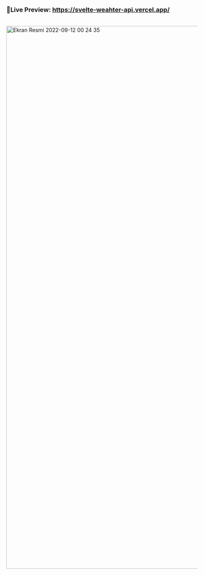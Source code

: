 ### 👀Live Preview: https://svelte-weahter-api.vercel.app/

<br>



<img width="1430" alt="Ekran Resmi 2022-09-12 00 24 35" src="https://user-images.githubusercontent.com/48064077/189549485-3d5620b5-66ac-4a55-9e3f-9cc67ab4cda2.png">
